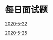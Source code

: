 # 每日面试题

[2020-5-22](https://github.com/sanzhixiong19860117/DayInterViewQuestions/tree/master/2020-5-22)

[2020-5-25](https://github.com/sanzhixiong19860117/DayInterViewQuestions/tree/master/2020-5-25)

